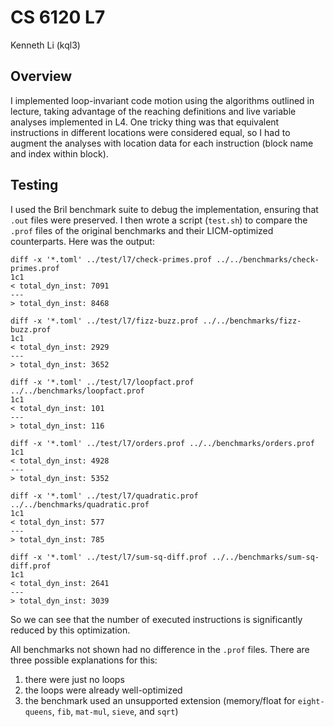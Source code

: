 # CS 6120 L7

Kenneth Li (kql3)

## Overview

I implemented loop-invariant code motion using the algorithms outlined in lecture, taking advantage of the reaching definitions and live variable analyses implemented in L4. One tricky thing was that equivalent instructions in different locations were considered equal, so I had to augment the analyses with location data for each instruction (block name and index within block). 

## Testing

I used the Bril benchmark suite to debug the implementation, ensuring that `.out` files were preserved. I then wrote a script (`test.sh`) to compare the `.prof` files of the original benchmarks and their LICM-optimized counterparts. Here was the output:

```
diff -x '*.toml' ../test/l7/check-primes.prof ../../benchmarks/check-primes.prof
1c1
< total_dyn_inst: 7091
---
> total_dyn_inst: 8468

diff -x '*.toml' ../test/l7/fizz-buzz.prof ../../benchmarks/fizz-buzz.prof
1c1
< total_dyn_inst: 2929
---
> total_dyn_inst: 3652

diff -x '*.toml' ../test/l7/loopfact.prof ../../benchmarks/loopfact.prof
1c1
< total_dyn_inst: 101
---
> total_dyn_inst: 116

diff -x '*.toml' ../test/l7/orders.prof ../../benchmarks/orders.prof
1c1
< total_dyn_inst: 4928
---
> total_dyn_inst: 5352

diff -x '*.toml' ../test/l7/quadratic.prof ../../benchmarks/quadratic.prof
1c1
< total_dyn_inst: 577
---
> total_dyn_inst: 785

diff -x '*.toml' ../test/l7/sum-sq-diff.prof ../../benchmarks/sum-sq-diff.prof
1c1
< total_dyn_inst: 2641
---
> total_dyn_inst: 3039
```

So we can see that the number of executed instructions is significantly reduced by this optimization. 

All benchmarks not shown had no difference in the `.prof` files. There are three possible explanations for this:
1. there were just no loops
2. the loops were already well-optimized
3. the benchmark used an unsupported extension (memory/float for `eight-queens`, `fib`, `mat-mul`, `sieve`, and `sqrt`)
